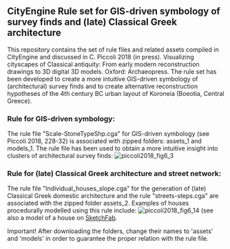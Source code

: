 ## CityEngine Rule set for GIS-driven symbology of survey finds and (late) Classical Greek architecture 
This repository contains the set of rule files and related assets compiled in CityEngine and discussed in C. Piccoli 2018 (in press). Visualizing cityscapes of Classical antiquity: From early modern reconstruction drawings to 3D digital 3D models. Oxford: Archaeopress. The rule set has been developed to create a more intuitive GIS-driven symbology of (architectural) survey finds and to create alternative reconstruction hypotheses of the 4th century BC urban layout of Koroneia (Boeotia, Central Greece).

### Rule for GIS-driven symbology: 
The rule file "Scale-StoneTypeShp.cga" for GIS-driven symbology (see Piccoli 2018, 228-32) is associated with zipped folders: assets_1 and models_1. The rule file has been used to obtain a more intuitive insight into clusters of architectural survey finds:
![piccoli2018_fig6_3](https://user-images.githubusercontent.com/37038347/39874384-df6d81bc-546d-11e8-8bc0-5d07fd102c31.jpg)

### Rule for (late) Classical Greek architecture and street network:
The rule file "Individual_houses_slope.cga" for the generation of (late) Classical Greek domestic architecture and the rule "streets-steps.cga" are associated with the zipped folder assets_2. Examples of houses procedurally modelled using this rule include: 
![piccoli2018_fig6_14](https://user-images.githubusercontent.com/37038347/39874396-e8beb790-546d-11e8-9aa5-e614f79f8e1e.jpg)
(see also a model of a house on <a href="https://sketchfab.com/models/796866cb0bd541c083ff82c61b0cff56">SketchFab</a>.

Important! After downloading the folders, change their names to 'assets' and 'models' in order to guarantee the proper relation with the rule file.
